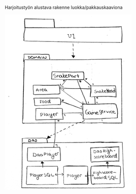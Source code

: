 Harjoitustyön alustava rakenne luokka/pakkauskaaviona

 <img src="https://github.com/johannaval/ot-harjoitustyo/blob/master/dokumentaatio/kuvat/IMG_9939.jpeg" width="400" height="550">

